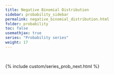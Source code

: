 ```yaml
---
title: Negative Binomial Distribution
sidebar: probability_sidebar
permalink: negative_binomial_distribution.html
folder: probability
toc: false
usemathjax: true
series: "Probability series"
weight: 17
---
```



<br>

{% include custom/series_prob_next.html %}
